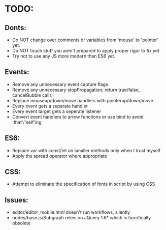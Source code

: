 
# TODO:

## Donts:
- Do NOT change over comments or variables from 'mouse' to 'pointer' yet.
- Do NOT touch stuff you aren't prepared to apply proper rigor to fix yet.
- Try not to use any JS more modern than ES6 yet.

## Events:
- Remove any unnecessary event capture flags
- Remove any unnecessary stopPropagation, return true/false, cancelBubble calls
- Replace mouseup/down/move handlers with pointerup/down/move
- Every event gets a separate handler
- Every event target gets a seperate listener
- Convert event handlers to arrow functions or use bind to avoid 'that'/'self'ing

## ES6:
- Replace var with const/let on smaller methods only when I trust myself
- Apply the spread operator where appropriate

## CSS:
- Attempt to eliminate the specification of fonts in script by using CSS

## Issues:
- editor/editor_mobile.html doesn't run workflows, silently
- nodes/base.js/Subgraph relies on JQuery 1.6* which is horrifically obsolete
